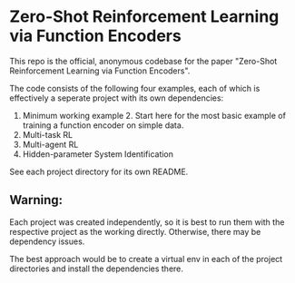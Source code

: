 # Zero-Shot Reinforcement Learning via Function Encoders

This repo is the official, anonymous codebase for the paper "Zero-Shot Reinforcement Learning via Function Encoders".

The code consists of the following four examples, each of which is effectively a seperate project with its own dependencies:
1. Minimum working example
   2. Start here for the most basic example of training a function encoder on simple data.
2. Multi-task RL
3. Multi-agent RL
4. Hidden-parameter System Identification

See each project directory for its own README. 

## **Warning:**
Each project was created independently, so it is best to run them with the respective project
as the working directly. Otherwise, there may be dependency issues.

The best approach would be to create a virtual env in each of the project directories and install the dependencies there.